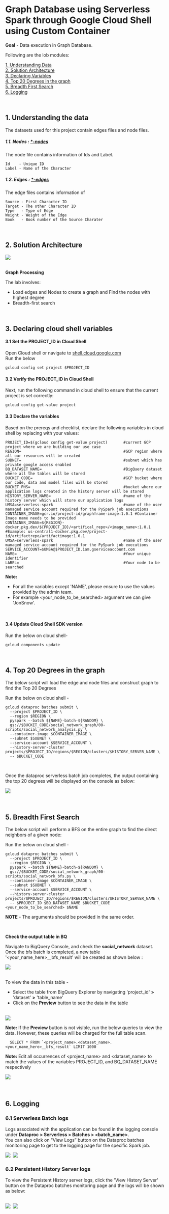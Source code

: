 # Graph Database using Serverless Spark through Google Cloud Shell using Custom Container

**Goal** - Data execution in Graph Database.

Following are the lob modules:

[1. Understanding Data](06c_social_network_graph_gcloud_container_execution.md#1-understanding-the-data)<br>
[2. Solution Architecture](06c_social_network_graph_gcloud_container_execution.md#2-solution-architecture)<br>
[3. Declaring Variables](06c_social_network_graph_gcloud_container_execution.md#3-declaring-cloud-shell-variables)<br>
[4. Top 20 Degrees in the graph](06c_social_network_graph_gcloud_container_execution.md#4-top-20-degrees-in-the-graph)<br>
[5. Breadth First Search](06c_social_network_graph_gcloud_container_execution.md#5-breadth-first-search)<br>
[6. Logging](06c_social_network_graph_gcloud_container_execution.md#6-logging)<br>

<br>

## 1. Understanding the data

The datasets used for this project contain edges files and node files.

##### 1.1. Nodes : [*-nodes](01-datasets/nodes/) <br>
The node file contains information of Ids and Label.

    Id    - Unique ID
    Label - Name of the Character


##### 1.2. Edges : [*-edges](01-datasets/edges/) <br>
The edge files contains information of

    Source - First Character ID
    Target - The other Character ID
    Type   - Type of Edge
    Weight - Weight of the Edge
    Book   - Book number of the Source Charater




<br>


## 2. Solution Architecture

<kbd>
<img src=../images/architecture_diagram.png />
</kbd>

<br>
<br>

**Graph Processing**

The lab involves:
 - Load edges and Nodes to create a graph and Find the nodes with highest degree
 - Breadth-first search

<br>

## 3. Declaring cloud shell variables

#### 3.1 Set the PROJECT_ID in Cloud Shell

Open Cloud shell or navigate to [shell.cloud.google.com](https://shell.cloud.google.com)<br>
Run the below
```
gcloud config set project $PROJECT_ID

```

#### 3.2 Verify the PROJECT_ID in Cloud Shell

Next, run the following command in cloud shell to ensure that the current project is set correctly:

```
gcloud config get-value project
```

#### 3.3 Declare the variables

Based on the prereqs and checklist, declare the following variables in cloud shell by replacing with your values:


```
PROJECT_ID=$(gcloud config get-value project)       #current GCP project where we are building our use case
REGION=                                             #GCP region where all our resources will be created
SUBNET=                                             #subnet which has private google access enabled
BQ_DATASET_NAME=                                    #BigQuery dataset where all the tables will be stored
BUCKET_CODE=                                        #GCP bucket where our code, data and model files will be stored
BUCKET_PHS=                                         #bucket where our application logs created in the history server will be stored
HISTORY_SERVER_NAME=                                #name of the history server which will store our application logs
UMSA=serverless-spark                               #name of the user managed service account required for the PySpark job executions
CONTAINER_IMAGE=gcr.io/project-id/graphframe-image:1.0.1 #Container Image name needs to be provided
CONTAINER_IMAGE=${REGION}-docker.pkg.dev/${PROJECT_ID}/<artifical_repo>/<image_name>:1.0.1 #Example: us-central1-docker.pkg.dev/project-id/artifactrepo/artifactimage:1.0.1
UMSA=serverless-spark                               #name of the user managed service account required for the PySpark job executions
SERVICE_ACCOUNT=$UMSA@$PROJECT_ID.iam.gserviceaccount.com
NAME=                                               #Your unique identifier
LABEL=                                              #Your node to be searched
```

**Note:** 
- For all the variables except 'NAME', please ensure to use the values provided by the admin team.
- For example <your_node_to_be_searched> argument we can give 'JonSnow'.

<br>

#### 3.4 Update Cloud Shell SDK version

Run the below on cloud shell-

```
gcloud components update
```

<br>

## 4. Top 20 Degrees in the graph

The below script will load the edge and node files and construct graph to find the Top 20 Degrees

Run the below on cloud shell -
```
gcloud dataproc batches submit \
  --project $PROJECT_ID \
  --region $REGION \
  pyspark --batch ${NAME}-batch-${RANDOM} \
  gs://$BUCKET_CODE/social_network_graph/00-scripts/social_network_analysis.py \
  --container-image $CONTAINER_IMAGE \
  --subnet $SUBNET \
  --service-account $SERVICE_ACCOUNT \
  --history-server-cluster projects/$PROJECT_ID/regions/$REGION/clusters/$HISTORY_SERVER_NAME \
  -- $BUCKET_CODE
```
<br>

Once the dataproc serverless batch job completes, the output containing the top 20 degrees will be displayed on the console as below:

<kbd>
<img src=../images/degrees.png />
</kbd>

<br>

<br>

<br>


## 5. Breadth First Search

The below script will perform a BFS on the entire graph to find the direct neighbors of a given node:

Run the below on cloud shell -

```
gcloud dataproc batches submit \
  --project $PROJECT_ID \
  --region $REGION \
  pyspark --batch ${NAME}-batch-${RANDOM} \
  gs://$BUCKET_CODE/social_network_graph/00-scripts/social_network_bfs.py \
  --container-image $CONTAINER_IMAGE \
  --subnet $SUBNET \
  --service-account $SERVICE_ACCOUNT \
  --history-server-cluster projects/$PROJECT_ID/regions/$REGION/clusters/$HISTORY_SERVER_NAME \
  -- $PROJECT_ID $BQ_DATASET_NAME $BUCKET_CODE <your_node_to_be_searched> $NAME
```
**NOTE** - The arguments should be provided in the same order.

<br>

**Check the output table in BQ**

Navigate to BigQuery Console, and check the **social_network** dataset. <br>
Once the bfs batch is completed, a new table '<your_name_here>__bfs_result' will be created as shown below :

<kbd>
<img src=../images/bfs_bq_2.png />
</kbd>

<br>

<br>


To view the data in this table -

* Select the table from BigQuery Explorer by navigating 'project_id' **>** 'dataset' **>** 'table_name'
* Click on the **Preview** button to see the data in the table

<br>

<kbd>
<img src=../images/bq_preview.png />
</kbd>

<br>

**Note:** If the **Preview** button is not visible, run the below queries to view the data. However, these queries will be charged for the full table scan.

```
  SELECT * FROM `<project_name>.<dataset_name>.<your_name_here>__bfs_result` LIMIT 1000
```

**Note:** Edit all occurrences of <project_name> and <dataset_name> to match the values of the variables PROJECT_ID, and BQ_DATASET_NAME respectively

<kbd>
<img src=../images/bfs_bq.png />
</kbd>


<br>

<br>

<br>



## 6. Logging

### 6.1 Serverless Batch logs

Logs associated with the application can be found in the logging console under
**Dataproc > Serverless > Batches > <batch_name>**.
<br> You can also click on “View Logs” button on the Dataproc batches monitoring page to get to the logging page for the specific Spark job.

<kbd>
<img src=../images/log1.png />
</kbd>

<kbd>
<img src=../images/log2.png />
</kbd>

<br>

### 6.2 Persistent History Server logs

To view the Persistent History server logs, click the 'View History Server' button on the Dataproc batches monitoring page and the logs will be shown as below:

<br>

<kbd>
<img src=../images/ps1.png />
</kbd>

<kbd>
<img src=../images/ps2.png />
</kbd>

<br>
